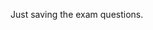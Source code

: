 
<script>
var questions = [


	 {id:99, query:"query",  "answer":"answer", "difficulty": "5",
			options:[
			{text:"aaaaa", correct:false, selected:false}, 
			{text:"aaaaa", correct:false, selected:false},
			{text:"aaaaa", correct:false, selected:false},
			{text:"aaaaa", correct:false, selected:false}
			],
      "objectives":[
         "3.0", "3.0","3.0"
      ]},
	
	
	
	{id:1, query:"Which of the following describes the most ideal type of activity to automate with UiPath?", "answer":"test-answer.md",
			options:[
			{text:"Multistep process with many decision points with structured data", correct:false, selected:false}, 
			{text:"Perform Analysis on data and provide", correct:true, selected:false},
			{text:"Varied tasks that rely heavily on user input", correct:false, selected:false},
			{text:"Rule-based process with structured data", correct:false, selected:false}
			],
      "objectives":[
         "1.1",
         "2.2"
      ]},
	  
	  	 
	  
	  
	{id:2, query:"A client receives a spreadsheet containing orders. The orders must be input into an internal web-based order system.  Which is the best activity to use?", "answer":"test-answer.md",
			options:[
			{text:"Sequence", correct:true, selected:false}, 
			{text:"Flowchart", correct:false, selected:false},
			{text:"Learning Machine", correct:false, selected:false},
			{text:"Transactional Process", correct:false, selected:false}
			],
      "objectives":[
         "1.1",
         "2.2"
      ]},
	{id:3, query:"Which Activity requires the least amount of parameters?", 
			options:[
			{text:"SMTP", correct:false, selected:false}, 
			{text:"Outlook", correct:true, selected:false},
			{text:"POP3", correct:false, selected:false},
			{text:"Mail", correct:false, selected:false}
			],
      "objectives":[
         "1.1",
         "2.2"
      ]},			
	{id:4, query:"What happens if you try to save a table using Excel Write Range activity to a file that does not exist?", "answer":"test-answer.md",
			options:[
			{text:"Throws a “File not found” error", correct:false, selected:false}, 
			{text:"Workflow will wait until the file appears and times out if it doesn’t", correct:false, selected:false},
			{text:"Activity will not run and continue the sequence", correct:false, selected:false},
			{text:"Creates the file and saves the table", correct:true, selected:false}
			],
      "objectives":[
         "1.1",
         "2.2"
      ]},	
	{id:5, query:"When using an Excel Application Scope activity, which activity should be used to sort a table directly in an .xlsx file?",  "answer":"test-answer.md",
			options:[
			{text:"Sequence", correct:false, selected:false}, 
			{text:"Flowchart", correct:false, selected:false},
			{text:"Learning Machine", correct:false, selected:false},
			{text:"Transactional Process", correct:true, selected:false}
			],
      "objectives":[
         "1.1",
         "2.2"
      ]},	
	  	{id:6, query:"6When using an Excel Application Scope activity, which activity should be used to sort a table directly in an .xlsx file?",  "answer":"test-answer.md",
			options:[
			{text:"Sequence", correct:false, selected:false}, 
			{text:"Flowchart", correct:false, selected:false},
			{text:"Learning Machine", correct:false, selected:false},
			{text:"Transactional Process", correct:true, selected:false}
			],
      "objectives":[
         "1.1",
         "2.2"
      ]},
	  	{id:7, query:"7 When using an Excel Application Scope activity, which activity should be used to sort a table directly in an .xlsx file?",  "answer":"test-answer.md",
			options:[
			{text:"Sequence", correct:false, selected:false}, 
			{text:"Flowchart", correct:false, selected:false},
			{text:"Learning Machine", correct:false, selected:false},
			{text:"Transactional Process", correct:true, selected:false}
			],
      "objectives":[
         "1.1",
         "2.2"
      ]},
	  	{id:8, query:" 8 When using an Excel Application Scope activity, which activity should be used to sort a table directly in an .xlsx file?",  "answer":"test-answer.md",
			options:[
			{text:"Sequence", correct:false, selected:false}, 
			{text:"Flowchart", correct:false, selected:false},
			{text:"Learning Machine", correct:false, selected:false},
			{text:"Transactional Process", correct:true, selected:false}
			],
      "objectives":[
         "1.1",
         "2.2"
      ]},
	  	{id:9, query:"9 When using an Excel Application Scope activity, which activity should be used to sort a table directly in an .xlsx file?",  "answer":"test-answer.md",
			options:[
			{text:"Sequence", correct:false, selected:false}, 
			{text:"Flowchart", correct:false, selected:false},
			{text:"Learning Machine", correct:false, selected:false},
			{text:"Transactional Process", correct:true, selected:false}
			],
      "objectives":[
         "3.1", "3.2","3.3"
      ]},
	  	{id:10, query:"10 When using an Excel Application Scope activity, which activity should be used to sort a table directly in an .xlsx file?",  "answer":"test-answer.md",
			options:[
			{text:"Sequence", correct:false, selected:false}, 
			{text:"Flowchart", correct:false, selected:false},
			{text:"Learning Machine", correct:false, selected:false},
			{text:"Transactional Process", correct:true, selected:false}
			],
      "objectives":[
         "3.1", "3.2","3.3"
      ]},

	  {id:11, query:"Which of the following is a valid UiPath variable name?",  "answer":"/2020/10/10/variable-naming-conventions.html", "difficulty": "7",
			options:[
			{text:"$1000000", correct:false, selected:false}, 
			{text:"1000000$", correct:false, selected:false},
			{text:"1milliondollars", correct:false, selected:false},
			{text:"One1MillionDollars", correct:true, selected:false}
			],
      "objectives":[
         "3.1", "3.2","3.3"
      ]},
	  	  	{id:12, query:"The variable UIPATH_ASSOCIATE_EXAM is said to follow what naming convention?",  "answer":"/2020/10/10/screaming-snake-case.html", "difficulty": "3",
			options:[
			{text:"camel case", correct:false, selected:false}, 
			{text:"snake case", correct:false, selected:false},
			{text:"screaming snake case", correct:true, selected:false},
			{text:"kebab case", correct:false, selected:false}
			],
      "objectives":[
         "3.1", "3.2","3.3"
      ]},
	  	  	{id:13, query:"Which of the following variables is named using kebab case?",  "answer":"/2020/10/10/kebab-case-convention.html", "difficulty": "3",
			options:[
			{text:"WhatIsKebabCase", correct:false, selected:false}, 
			{text:"what-is-kebab-case", correct:true, selected:false},
			{text:"whatIsKebabCase", correct:false, selected:false},
			{text:"what_is_kebab_case", correct:false, selected:false}
			],
      "objectives":[
         "3.1", "3.2","3.3"
      ]},
	  
	   {id:14, query:"Which of the following is an example of the Pascal case naming convention?",  "answer":"/2020/10/10/pascal-case-naming-convention.html", "difficulty": "2",
			options:[
			{text:"Pascal-Case", correct:false, selected:false}, 
			{text:"pascalCase", correct:false, selected:false},
			{text:"PascalCase", correct:true, selected:false},
			{text:"Pascal_case", correct:false, selected:false}
			],
      "objectives":[
         "3.0", "3.1"
      ]},	

	  {id:15, query:"Which of the following would be an example of a camel case naming convention?",  "answer":"/2020/10/10/camelcase-naming-convention.html", "difficulty": "4",
			options:[
			{text:"uipathNamingConventions", correct:true, selected:false}, 
			{text:"UiPath-Naming-Conventions", correct:false, selected:false},
			{text:"UIPATH_NAMING_CONVENTIONS", correct:false, selected:false},
			{text:"UiPathNamingConventions", correct:true, selected:false}
			],
      "objectives":[
         "3.1", "3.2","3.3"
      ]},	  
	  
	  
	  
	  {id:16, query:"Which of the following violates the UiPath variable naming convention?",  "answer":"/2020/10/10/variable-names.html", "difficulty": "7",
			options:[
			{text:"H1Tag", correct:true, selected:false}, 
			{text:"HWonTag", correct:false, selected:false},
			{text:"hWonTag", correct:false, selected:false},
			{text:"1hTag", correct:true, selected:false}
			],
      "objectives":[
         "3.1", "3.2","3.3"
      ]},	  

	  
	  {id:17, query:"You must pass exam data as an argument, but the data will be used both inside and oustide of the current workflow project. What should the variable be named?",  "answer":"/2020/11/11/input-output-argument-names.html", "difficulty": "5",
			options:[
			{text:"inOutExam", correct:false, selected:false}, 
			{text:"in_out_exam", correct:false, selected:false},
			{text:"io-Exam", correct:false, selected:false},
			{text:"io_Exam", correct:true, selected:false}
			],
      "objectives":[
         "3.0", "3.0","3.0"
      ]},
	  
	   {id:18, query:"The data being passed in as an argument can only be used within the current project. What should the variable be named so as not to trigger the UiPath Studio analyzer?",  "answer":"/2020/10/11/in-argument-naming-convention.html", "difficulty": "7",
			options:[
			{text:"in-field", correct:false, selected:false}, 
			{text:"inField", correct:false, selected:false},
			{text:"in_field", correct:true, selected:false},
			{text:"InField", correct:false, selected:false}
			],
      "objectives":[
         "3.1", "3.2","3.4"
      ]},	  
	  
	  
	   {id:19, query:"Which of the following is true about case sensitive variable names in UiPath",  "answer":"/2020/10/10/variables-case-sensitive-uipath.html", "difficulty": "7",
			options:[
			{text:"UiPath method names are case sensitive", correct:false, selected:false}, 
			{text:"UiPath variable names are case sensitive", correct:false, selected:false},
			{text:"UiPath method names are not case sensitive", correct:true, selected:false},
			{text:"UiPath variable names are not case sensitive", correct:true, selected:false}
			],
      "objectives":[
         "3.1", "3.2", "3.0"
      ]},	  
	  
	  
	   {id:20, query:"A field that describes a name must be passed outside of a given project. What should it be named?",  "answer":"/2020/10/10/uipath-argument-naming-convention.html", "difficulty": "7",
			options:[
			{text:"out_name", correct:true, selected:false}, 
			{text:"pass_name", correct:false, selected:false},
			{text:"name", correct:false, selected:false},
			{text:"getName", correct:false, selected:false}
			],
      "objectives":[
         "3.1", "3.2", "3.0"
      ]},	  
	  
	   {id:21, query:"A UiPath transition activity is associated with which type of project?",  "/2020/10/11/state-machine.html":"answer", "difficulty": "8",
			options:[
			{text:"Sequence", correct:false, selected:false}, 
			{text:"Flow Chart", correct:false, selected:false},
			{text:"State Machine", correct:true, selected:false},
			{text:"Process Chart", correct:false, selected:false}
			],
      "objectives":[
         "5.0", "5.1"
      ]},
	  
	   {id:22, query:"A complex activity to be automated has many subroutines to be executed depending on the result of evaluating various logical conditions. What is the best approach to architecting this RPA activity?",  "answer":"/2020/10/11/sequence-flowchart-combined.html", "difficulty": "6",
			options:[
			{text:"Use a single workflow project", correct:false, selected:false}, 
			{text:"Use multiple workflows projects", correct:false, selected:false},
			{text:"Use a single sequence project which references multiple workflow projects", correct:false, selected:false},
			{text:"Use a single workflow project that references mutliple sequence projects", correct:true, selected:false}
			],
      "objectives":[
         "5.0", "5.1"
      ]},
	  
	   {id:23, query:"Which type of project is best for linear activities involving multiple activities such as OCR and PDF data extraction?",  "answer":"/2020/10/11/linear-sequence-projects.html", "difficulty": "6",
			options:[
			{text:"Sequence", correct:true, selected:false}, 
			{text:"Flow Chart", correct:false, selected:false},
			{text:"State Machine", correct:false, selected:false},
			{text:"Global Exception Handler", correct:false, selected:false}
			],
      "objectives":[
         "5.0", "5.1"
      ]},
	  

	  
	   {id:24, query:"A task to be automated has multiple decision points with unique UiPath activities to be performed based on the outcome of various conditions. What type of project should be used in this situation?",  "answer":"/2020/10/11/flowchart-project-definition.html", "difficulty": "6",
			options:[
			{text:"Sequence", correct:false, selected:false}, 
			{text:"Flow Chart", correct:true, selected:false},
			{text:"State Machine", correct:false, selected:false},
			{text:"This task cannot be automated", correct:false, selected:false}
			],
      "objectives":[
         "3.1", "3.2","3.0"
      ]},
	  
	  
	   {id:25, query:"Which type of project is most likely to be used and reused in other projects?",  "answer":"/2020/10/10/sequence-projects.html", "difficulty": "5",
			options:[
			{text:"Sequence", correct:true, selected:false}, 
			{text:"Flow Chart", correct:false, selected:false},
			{text:"State Machine", correct:false, selected:false},
			{text:"Global Exception Handler", correct:false, selected:false}
			],
      "objectives":[
         "5.0", "5.1"
      ]},
	  

	  
	  	   {id:99, query:"query",  "answer":"answer", "difficulty": "5",
			options:[
			{text:"aaaaa", correct:false, selected:false}, 
			{text:"aaaaa", correct:false, selected:false},
			{text:"aaaaa", correct:false, selected:false},
			{text:"aaaaa", correct:false, selected:false}
			],
      "objectives":[
         "3.0", "3.0","3.0"
      ]},
	  
	  	   {id:99, query:"query",  "answer":"answer", "difficulty": "5",
			options:[
			{text:"aaaaa", correct:false, selected:false}, 
			{text:"aaaaa", correct:false, selected:false},
			{text:"aaaaa", correct:false, selected:false},
			{text:"aaaaa", correct:false, selected:false}
			],
      "objectives":[
         "3.0", "3.0","3.0"
      ]},
	  
	  	   {id:99, query:"query",  "answer":"answer", "difficulty": "5",
			options:[
			{text:"aaaaa", correct:false, selected:false}, 
			{text:"aaaaa", correct:false, selected:false},
			{text:"aaaaa", correct:false, selected:false},
			{text:"aaaaa", correct:false, selected:false}
			],
      "objectives":[
         "3.0", "3.0","3.0"
      ]},
	  
	  	   {id:99, query:"query",  "answer":"answer", "difficulty": "5",
			options:[
			{text:"aaaaa", correct:false, selected:false}, 
			{text:"aaaaa", correct:false, selected:false},
			{text:"aaaaa", correct:false, selected:false},
			{text:"aaaaa", correct:false, selected:false}
			],
      "objectives":[
         "3.0", "3.0","3.0"
      ]},
	  
	  	   {id:99, query:"query",  "answer":"answer", "difficulty": "5",
			options:[
			{text:"aaaaa", correct:false, selected:false}, 
			{text:"aaaaa", correct:false, selected:false},
			{text:"aaaaa", correct:false, selected:false},
			{text:"aaaaa", correct:false, selected:false}
			],
      "objectives":[
         "3.0", "3.0","3.0"
      ]},
	  


	  
	];
	
	
	
if (typeof(Storage) !== "undefined") {
  // Store
  //localStorage.setItem("lastname", "Smith");
  localStorage.setItem("questions", JSON.stringify(questions));
  
  
  // Retrieve
  //document.getElementById("result").innerHTML = localStorage.getItem("lastname");
  //var questions2 = localStorage.getItem("questions");
  //questions2 = JSON.parse(questions2);
  //console.log(questions2);
  

  //document.getElementById("quiz").innerHTML = (questions)[0].query;
  //document.getElementById("quiz").innerHTML = questions[0].id;
} else {
  //document.getElementById("result").innerHTML = "Sorry, your browser does not support Web Storage...";
}
</script>
Just saving the exam questions.


